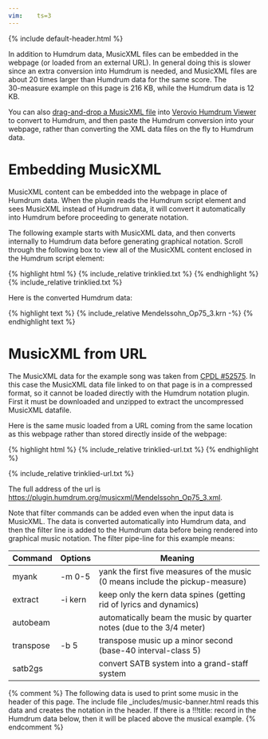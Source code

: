 ```yaml
---
vim:	ts=3
---
```


{% include default-header.html %}

In addition to Humdrum data, MusicXML files can be embedded in the 
webpage (or loaded from an external URL).  In general doing this is slower since 
an extra conversion into Humdrum is needed, and MusicXML files
are about 20 times larger than Humdrum data for the same score.  The <nobr>30-measure</nobr>
example on this page is 216 KB, while the Humdrum data is 12 KB.

You can also <a target="_blank"
href="http://doc.verovio.humdrum.org/interface/musicxml/">drag-and-drop a
MusicXML file</a> into <a target="_blank"
href="http://verovio.humdrum.org">Verovio Humdrum Viewer</a> to
convert to Humdrum, and then paste the Humdrum conversion into your
webpage, rather than converting the XML data files on the fly to
Humdrum data.


# Embedding MusicXML #

MusicXML content can be embedded into the webpage in place of Humdrum
data.  When the plugin reads the Humdrum script element and sees
MusicXML instead of Humdrum data, it will convert it automatically
into Humdrum before proceeding to generate notation.

The following example starts with MusicXML data, and then converts
internally to Humdrum data before generating graphical notation.
Scroll through the following box to view all of the MusicXML content
enclosed in the Humdrum script element:

<div class="scrolling">
{% highlight html %}
{% include_relative trinklied.txt %}
{% endhighlight %}
{% include_relative trinklied.txt %}
</div>


Here is the converted Humdrum data:

<div class="scrolling">
{% highlight text %}
{% include_relative Mendelssohn_Op75_3.krn -%}
{% endhighlight text %}
</div>


# MusicXML from URL #

The MusicXML data for the example song was taken from <a target="_blank"
href="http://www3.cpdl.org/wiki/index.php/Trinklied,_Op._75,_No._3_(Felix_Mendelssohn)">CPDL
#52575</a>.  In this case the MusicXML data file linked to on that
page is in a compressed format, so it cannot be loaded directly with the Humdrum notation plugin.
First it must be downloaded and unzipped to extract the uncompressed MusicXML datafile.

Here is the same music loaded from a URL coming from the same
location as this webpage rather than stored directly inside of the
webpage:

{% highlight html %}
{% include_relative trinklied-url.txt %}
{% endhighlight %}

{% include_relative trinklied-url.txt %}

The full address of the url is <a target="_blank" href="https://plugin.humdrum.org/musicxml/Mendelssohn_Op75_3.xml">https://plugin.humdrum.org/musicxml/Mendelssohn_Op75_3.xml</a>.


Note that filter commands can be added even when the input data is
MusicXML.  The data is converted automatically into Humdrum data,
and then the filter line is added to the Humdrum data before being
rendered into graphical music notation.  The filter pipe-line for
this example means:

|  Command  |  Options       | Meaning
|-----------|----------------|--------
| myank     | -m&nbsp;0-5    | yank the first five measures of the music (0 means include the pickup-measure)
| extract   | -i&nbsp;kern   | keep only the kern data spines (getting rid of lyrics and dynamics)
| autobeam  |                | automatically beam the music by quarter notes (due to the 3/4 meter)
| transpose | -b&nbsp;5      | transpose music up a minor second (base-40 interval-class 5)
| satb2gs   |                | convert SATB system into a grand-staff system



{% comment %}
	The following data is used to print some music in the header of this page.
	The include file _includes/music-banner.html reads this data and creates
	the notation in the header.  If there is a !!!title: record in the
	Humdrum data below, then it will be placed above the musical example.
{% endcomment %}

<script type="text/x-humdrum" id="title-notation-source">
!!!title: <a target="_blank" href="http://www3.cpdl.org/wiki/index.php/Trinklied,_Op._75,_No._3_(Felix_Mendelssohn)">Mendelssohn: Trinklied, op. 75, no. 3, Tenor 1 part</a>
{% include_relative Mendelssohn_Op75_3.krn -%}
!!!filter: extract -k 4
</script>
